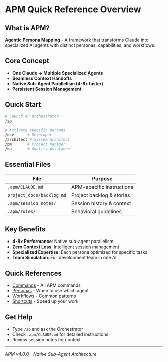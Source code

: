 # APM Quick Reference Overview

## What is APM?
**Agentic Persona Mapping** - A framework that transforms Claude into specialized AI agents with distinct personas, capabilities, and workflows.

## Core Concept
- **One Claude → Multiple Specialized Agents**
- **Seamless Context Handoffs**
- **Native Sub-Agent Parallelism (4-8x faster)**
- **Persistent Session Management**

## Quick Start
```bash
# Launch AP Orchestrator
/ap

# Activate specific persona
/dev      # Developer
/architect # System Architect  
/pm       # Project Manager
/qa       # Quality Assurance
```

## Essential Files
| File | Purpose |
|------|---------|
| `.apm/CLAUDE.md` | APM-specific instructions |
| `project_docs/backlog.md` | Project backlog & stories |
| `.apm/session_notes/` | Session history & context |
| `.apm/rules/` | Behavioral guidelines |

## Key Benefits
- **4-8x Performance**: Native sub-agent parallelism
- **Zero Context Loss**: Intelligent session management
- **Specialized Expertise**: Each persona optimized for specific tasks
- **Team Simulation**: Full development team in one AI

## Quick References
- [Commands](./command-cheatsheet.md) - All APM commands
- [Personas](./persona-cheatsheet.md) - When to use which agent
- [Workflows](./workflow-cheatsheet.md) - Common patterns
- [Shortcuts](./keyboard-shortcuts.md) - Speed up your work

## Get Help
- Type `/ap` and ask the Orchestrator
- Check `.apm/CLAUDE.md` for detailed instructions
- Review session notes for context

---
*APM v4.0.0 - Native Sub-Agent Architecture*